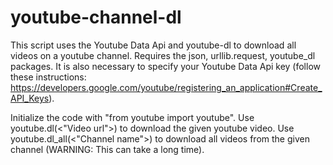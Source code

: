 # youtube-channel-dl
This script uses the Youtube Data Api and youtube-dl to download all videos on a youtube channel. Requires the json, urllib.request, youtube_dl packages. It is also necessary to specify your Youtube Data Api key (follow these instructions: https://developers.google.com/youtube/registering_an_application#Create_API_Keys).
  
Initialize the code with "from youtube import youtube". Use youtube.dl(<"Video url">) to download the given youtube video. Use youtube.dl_all(<"Channel name">) to download all videos from the given channel (WARNING: This can take a long time).
